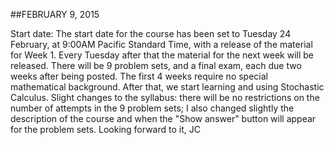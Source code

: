 ##FEBRUARY 9, 2015

Start date:
The start date for the course has been set to Tuesday 24 February, at 9:00AM Pacific Standard Time, with a release of the material for Week 1. Every Tuesday after that the material for the next week will be released. There will be 9 problem sets, and a final exam, each due two weeks after being posted. The first 4 weeks require no special mathematical background. After that, we start learning and using Stochastic Calculus. Slight changes to the syllabus: there will be no restrictions on the number of attempts in the 9 problem sets; I also changed slightly the description of the course and when the "Show answer" button will appear for the problem sets.
Looking forward to it,
JC
